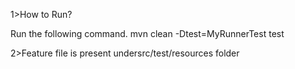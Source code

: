 1>How to Run?

Run the following command.
mvn clean -Dtest=MyRunnerTest test

2>Feature file is present undersrc/test/resources folder

